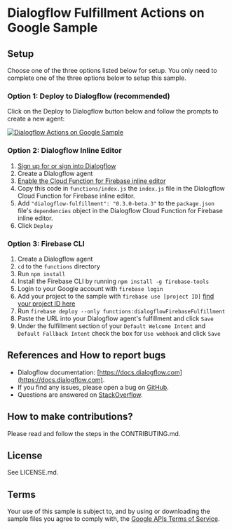# Dialogflow Fulfillment Actions on Google Sample

## Setup
Choose one of the three options listed below for setup.  You only need to complete one of the three options below to setup this sample.

### Option 1: Deploy to Dialogflow (recommended)
Click on the Deploy to Dialogflow button below and follow the prompts to create a new agent:

<a href="https://console.dialogflow.com/api-client/oneclick?templateUrl=https%3A%2F%2Fstorage.googleapis.com%2Fdialogflow-oneclick%2Factions-on-google-agent.zip&agentName=ActionsOnGoogleSample" target="_blank">
	<img src="https://storage.googleapis.com/dialogflow-oneclick/deploy.svg" alt="Dialogflow Actions on Google Sample" title="Dialogflow Actions on Google Sample">
</a>

### Option 2: Dialogflow Inline Editor
1. [Sign up for or sign into Dialogflow](https://console.dialogflow.com/api-client/#/login)
1. Create a Dialogflow agent
1. [Enable the Cloud Function for Firebase inline editor](https://dialogflow.com/docs/fulfillment#cloud_functions_for_firebase)
1. Copy this code in `functions/index.js` the `index.js` file in the Dialogflow Cloud Function for Firebase inline editor.
1. Add `"dialogflow-fulfillment": "0.3.0-beta.3"` to the `package.json` file's `dependencies` object in the Dialogflow Cloud Function for Firebase inline editor.
1. Click `Deploy`

### Option 3: Firebase CLI
1. Create a Dialogflow agent
1. `cd` to the `functions` directory
1. Run `npm install`
1. Install the Firebase CLI by running `npm install -g firebase-tools`
1. Login to your Google account with `firebase login`
1. Add your project to the sample with `firebase use [project ID]` [find your project ID here](https://dialogflow.com/docs/agents#settings)
1. Run `firebase deploy --only functions:dialogflowFirebaseFulfillment`
1. Paste the URL into your Dialogflow agent's fulfillment and click `Save`
1. Under the fulfillment section of your `Default Welcome Intent` and `Default Fallback Intent` check the box for `Use webhook` and click `Save`

## References and How to report bugs
* Dialogflow documentation: [https://docs.dialogflow.com](https://docs.dialogflow.com).
* If you find any issues, please open a bug on [GitHub](https://github.com/dialogflow/dialogflow-fulfillment-nodejs/issues).
* Questions are answered on [StackOverflow](https://stackoverflow.com/questions/tagged/dialogflow).

## How to make contributions?
Please read and follow the steps in the CONTRIBUTING.md.

## License
See LICENSE.md.

## Terms
Your use of this sample is subject to, and by using or downloading the sample files you agree to comply with, the [Google APIs Terms of Service](https://developers.google.com/terms/).

